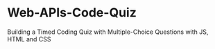 # Web-APIs-Code-Quiz
Building a Timed Coding Quiz with Multiple-Choice Questions with JS, HTML and CSS

